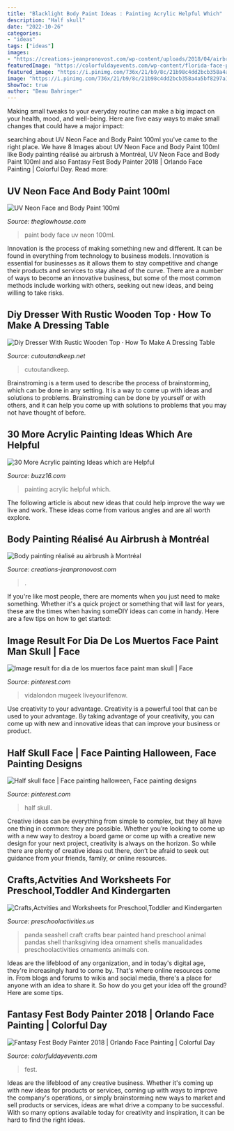```yaml
---
title: "Blacklight Body Paint Ideas : Painting Acrylic Helpful Which"
description: "Half skull"
date: "2022-10-26"
categories:
- "ideas"
tags: ["ideas"]
images:
- "https://creations-jeanpronovost.com/wp-content/uploads/2018/04/airbrush-body-painting_0002.jpg"
featuredImage: "https://colorfuldayevents.com/wp-content/florida-face-painter/fantasy-fest/dynamic/hire-a-body-painter-orlando-florida.jpg-nggid03396-ngg0dyn-210x350x100-00f0w010c011r110f110r010t010.jpg"
featured_image: "https://i.pinimg.com/736x/21/b9/8c/21b98c4dd2bcb358a4a5bf8297a18894--half-skull-skull-face.jpg"
image: "https://i.pinimg.com/736x/21/b9/8c/21b98c4dd2bcb358a4a5bf8297a18894--half-skull-skull-face.jpg"
ShowToc: true
author: "Beau Bahringer"
---
```



Making small tweaks to your everyday routine can make a big impact on your health, mood, and well-being. Here are five easy ways to make small changes that could have a major impact: 

	

		
searching about UV Neon Face and Body Paint 100ml you've came to the right place. We have 8 Images about UV Neon Face and Body Paint 100ml like Body painting réalisé au airbrush à Montréal, UV Neon Face and Body Paint 100ml and also Fantasy Fest Body Painter 2018 | Orlando Face Painting | Colorful Day. Read more:
		
    
## UV Neon Face And Body Paint 100ml

<img loading=lazy src="https://www.theglowhouse.com/images/large/50mlPaint.jpg" onerror="this.onerror=null;this.src='https://tse2.mm.bing.net/th?id=OIP.gYzJQFuVvFPgqHdNFoF6SAHaHa&amp;pid=15.1';" alt="UV Neon Face and Body Paint 100ml">

_Source: theglowhouse.com_

>paint body face uv neon 100ml. 

	

Innovation is the process of making something new and different. It can be found in everything from technology to business models. Innovation is essential for businesses as it allows them to stay competitive and change their products and services to stay ahead of the curve. There are a number of ways to become an innovative business, but some of the most common methods include working with others, seeking out new ideas, and being willing to take risks.

    
## Diy Dresser With Rustic Wooden Top · How To Make A Dressing Table

<img loading=lazy src="https://images.coplusk.net/project_images/175149/image/102398_2F2014-06-23-142449-dresser%2B3.jpg" onerror="this.onerror=null;this.src='https://tse4.mm.bing.net/th?id=OIP.ZbBFVpAfgYyF4ABaHnIkQwHaLG&amp;pid=15.1';" alt="Diy Dresser With Rustic Wooden Top · How To Make A Dressing Table">

_Source: cutoutandkeep.net_

>cutoutandkeep. 

	

Brainstroming is a term used to describe the process of brainstorming, which can be done in any setting. It is a way to come up with ideas and solutions to problems. Brainstroming can be done by yourself or with others, and it can help you come up with solutions to problems that you may not have thought of before.

    
## 30 More Acrylic Painting Ideas Which Are Helpful

<img loading=lazy src="http://buzz16.com/wp-content/uploads/2017/02/Acrylic-painting-Ideas-2.jpg" onerror="this.onerror=null;this.src='https://tse2.mm.bing.net/th?id=OIP.yjPZdpXBcg9HhFdB2v2AgQHaJ4&amp;pid=15.1';" alt="30 More Acrylic painting Ideas which are Helpful">

_Source: buzz16.com_

>painting acrylic helpful which. 

	

The following article is about new ideas that could help improve the way we live and work. These ideas come from various angles and are all worth explore.

    
## Body Painting Réalisé Au Airbrush à Montréal

<img loading=lazy src="https://creations-jeanpronovost.com/wp-content/uploads/2018/04/airbrush-body-painting_0002.jpg" onerror="this.onerror=null;this.src='https://tse4.mm.bing.net/th?id=OIP.1UtfsDRqxLNHtKSIPPzUigHaLE&amp;pid=15.1';" alt="Body painting réalisé au airbrush à Montréal">

_Source: creations-jeanpronovost.com_

>. 

	

If you're like most people, there are moments when you just need to make something. Whether it's a quick project or something that will last for years, these are the times when having someDIY ideas can come in handy. Here are a few tips on how to get started:

    
## Image Result For Dia De Los Muertos Face Paint Man Skull | Face

<img loading=lazy src="https://i.pinimg.com/736x/db/95/5d/db955d5043a201edfdc4a2ac7e58a7c3.jpg" onerror="this.onerror=null;this.src='https://tse1.mm.bing.net/th?id=OIP.e9Txi40AqR7fC6cMDtnXsQHaLI&amp;pid=15.1';" alt="Image result for dia de los muertos face paint man skull | Face">

_Source: pinterest.com_

>vidalondon mugeek liveyourlifenow. 

	

Use creativity to your advantage.
Creativity is a powerful tool that can be used to your advantage. By taking advantage of your creativity, you can come up with new and innovative ideas that can improve your business or product.

    
## Half Skull Face | Face Painting Halloween, Face Painting Designs

<img loading=lazy src="https://i.pinimg.com/736x/21/b9/8c/21b98c4dd2bcb358a4a5bf8297a18894--half-skull-skull-face.jpg" onerror="this.onerror=null;this.src='https://tse3.mm.bing.net/th?id=OIP.FMfAov9tkKzFnw3OYuPChAHaJ4&amp;pid=15.1';" alt="Half skull face | Face painting halloween, Face painting designs">

_Source: pinterest.com_

>half skull. 

	

Creative ideas can be everything from simple to complex, but they all have one thing in common: they are possible. Whether you’re looking to come up with a new way to destroy a board game or come up with a creative new design for your next project, creativity is always on the horizon. So while there are plenty of creative ideas out there, don’t be afraid to seek out guidance from your friends, family, or online resources.

    
## Crafts,Actvities And Worksheets For Preschool,Toddler And Kindergarten

<img loading=lazy src="http://www.preschoolactivities.us/wp-content/uploads/2015/04/seashell-panda-craft.jpg" onerror="this.onerror=null;this.src='https://tse1.mm.bing.net/th?id=OIP.AKwz3yN-c-cmJJ65typuBwHaJ4&amp;pid=15.1';" alt="Crafts,Actvities and Worksheets for Preschool,Toddler and Kindergarten">

_Source: preschoolactivities.us_

>panda seashell craft crafts bear painted hand preschool animal pandas shell thanksgiving idea ornament shells manualidades preschoolactivities ornaments animals con. 

	

Ideas are the lifeblood of any organization, and in today's digital age, they're increasingly hard to come by. That's where online resources come in. From blogs and forums to wikis and social media, there's a place for anyone with an idea to share it. So how do you get your idea off the ground? Here are some tips.

    
## Fantasy Fest Body Painter 2018 | Orlando Face Painting | Colorful Day

<img loading=lazy src="https://colorfuldayevents.com/wp-content/florida-face-painter/fantasy-fest/dynamic/hire-a-body-painter-orlando-florida.jpg-nggid03396-ngg0dyn-210x350x100-00f0w010c011r110f110r010t010.jpg" onerror="this.onerror=null;this.src='https://tse1.mm.bing.net/th?id=OIP.vJf6BYLAqoXCVw_rC9wqowAAAA&amp;pid=15.1';" alt="Fantasy Fest Body Painter 2018 | Orlando Face Painting | Colorful Day">

_Source: colorfuldayevents.com_

>fest. 

	

Ideas are the lifeblood of any creative business. Whether it's coming up with new ideas for products or services, coming up with ways to improve the company's operations, or simply brainstorming new ways to market and sell products or services, ideas are what drive a company to be successful. With so many options available today for creativity and inspiration, it can be hard to find the right ideas.

